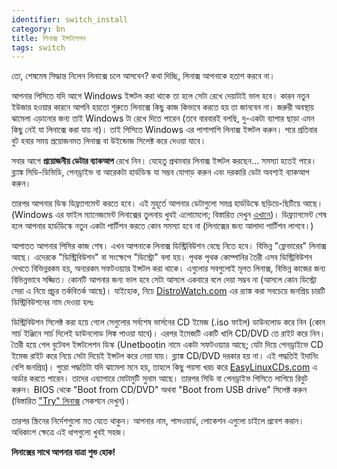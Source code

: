 ```yaml
---
identifier: switch_install
category: bn
title: লিনাক্স ইন্সটলেশন
tags: switch
---
```




তো, শেষমেষ সিদ্ধান্ত নিলেন লিনাক্সে চলে আসবেন? কথা দিচ্ছি, লিনাক্স আপনাকে হতাশ করবে না।




আপনার পিসিতে যদি আগে Windows ইন্সটল করা থাকে তা হলে সেটা রেখে দেয়াটাই ভাল হবে। কারন নতুন ইউজার হওয়ার কারনে আপনি হয়তো শুরুতে লিনাক্সে কিছু কাজ কিভাবে করতে হয় তা জানবেন না। জরুরী অবস্থায় ঝামেলা এড়ানোর জন্য তাই Windows টা রেখে দিতে পারেন (তবে বারবারই বলছি, দু-একটা ব্যাপার ছাড়া এমন কিছু নেই যা লিনাক্সে করা যায় না)। তাই পিসিতে Windows এর পাশাপাশি লিনাক্স ইন্সটল করুন। পরে প্রতিবার বুট হবার সময় প্রয়োজনমত লিনাক্স বা উইন্ডোজ সিলেক্ট করে দেওয়া যাবে।



সবার আগে <b>প্রয়োজনীয় ডেটার ব্যাকআপ</b> রেখে নিন। যেহেতু প্রথমবার লিনাক্স ইন্সটল করছেন... সমস্যা হতেই পারে। ব্ল্যাঙ্ক সিডি-ডিভিডি, পেনড্রাইভ বা আরেকটা হার্ডডিস্ক যা সম্ভব যোগাড় করুন এবং দরকারি ডেটা অবশ্যই ব্যাকআপ করুন।



তারপর আপনার ডিস্ক ডিফ্র্যাগমেন্ট করতে হবে। এই মুহূর্তে আপনার ডেটাগুলো সমগ্র হার্ডডিস্কে ছড়িয়ে-ছিটিয়ে আছে। (Windows এর ফাইল ম্যানেজমেন্ট লিনাক্সের তুলনায় খুবই এলোমেলো; বিস্তারিত দেখুন <a href="/items/defragment/index_bn.php">এখানে</a>)। ডিফ্র্যাগমেন্ট শেষ হলে আপনার হার্ডডিস্কে নতুন একটা পার্টিশন করতে কোন সমস্যা হবে না (লিনাক্সের জন্য আলাদা পার্টিশন লাগবে।)



আপাতত আপনার পিসির কাজ শেষ। এখন আপনাকে লিনাক্স ডিস্ট্রিবিউশন বেছে নিতে হবে। বিভিন্ন "ফ্লেভারের" লিনাক্স আছে। এদেরকে "ডিস্ট্রিবিউশন" বা সংক্ষেপে "ডিস্ট্রো" বলা হয়। পৃথক পৃথক কোম্পানির তৈরী এসব ডিস্ট্রিবিউশন দেখতে বিভিন্নরকম হয়, অন্যরকম সফটওয়্যার ইন্সটল করা থাকে। এগুলোর সবগুলোই মূলত লিনাক্স, বিভিন্ন কাজের জন্য বিভিন্নভাবে সজ্জিত। কোনটি আপনার জন্য ভাল হবে সেটা আসলে একবারে বলে দেয়া সম্ভব না (আসলে কোন ডিস্ট্রো সেরা এ নিয়ে প্রচুর তর্কবিতর্ক আছে)। যাইহোক, নিচে <a href = "http://www.distrowatch.com">DistroWatch.com</a> এর র‍্যাঙ্ক করা সবচেয়ে জনপ্রিয় চারটি ডিস্ট্রিবিউশনের নাম দেওয়া হলঃ



<? make_distros_table() ?>



ডিস্ট্রিবিউশন সিলেক্ট করা হয়ে গেলে সেগুলোর সর্বশেষ ভার্সনের CD ইমেজ (.iso ফাইল) ডাউনলোড করে নিন (কোন সার্চ ইঞ্জিনে সার্চ দিলেই ডাউনলোড লিঙ্ক পাওয়া যাবে)। এরপর ইমেজটি একটি খালি CD/DVD তে রাইট করে নিন। তৈরী হয়ে গেল বুটেবল ইন্সটলেশন ডিস্ক (Unetbootin নামে একটা সফটওয়্যার আছে; যেটা দিয়ে পেনড্রাইভে CD ইমেজ রাইট করে নিয়ে সেটা দিয়েই ইন্সটল করে নেয়া যায়। ব্ল্যাঙ্ক CD/DVD দরকার হয় না। এই পদ্ধতিই ইদানিং বেশি জনপ্রিয়)। পুরো পদ্ধতিটা যদি ঝামেলা মনে হয়, তাহলে কিছু পয়সা খরচ করে <a href="http://www.easylinuxcds.com">EasyLinuxCDs.com</a> এ অর্ডার করতে পারেন। তাদের এব্যাপারে মোটামুটি সুনাম আছে। তারপর সিডি বা পেনড্রাইভ পিসিতে লাগিয়ে রিবুট করুন। BIOS থেকে "Boot from CD/DVD" অথবা "Boot from USB drive" সিলেক্ট করুন (বিস্তারিত <a href="\switch\try">"Try" লিনাক্স</a> সেকশনে দেখুন)।



তারপর স্ক্রিনের নির্দেশগুলো মত যেতে থাকুন। আপনার নাম, পাসওয়ার্ড, লোকেশন এগুলো চাইলে প্রবেশ করান। অধিকাংশ ক্ষেত্রে এই ধাপগুলো খুবই সহজ।

<b>লিনাক্সের সাথে আপনার যাত্রা শুভ হোক!</b>

